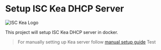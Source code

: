 # Setup ISC Kea DHCP Server

![ISC Kea Logo](https://www.isc.org/images/kea.png)

This project will setup ISC Kea DHCP server in docker. 

> For manually setting up Kea server follow [manual setup guide](/Documentation/debian-setup.md)
> Test
